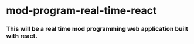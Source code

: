 # mod-program-real-time-react

### This will be a real time mod programming web application built with react. 